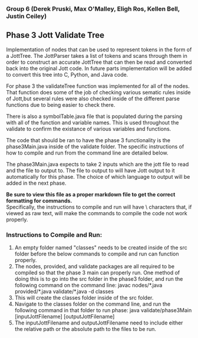### Group 6 (Derek Pruski, Max O'Malley, Eligh Ros, Kellen Bell, Justin Ceiley)

## Phase 3 Jott Validate Tree

Implementation of nodes that can be used to represent tokens in the form of a JottTree. 
The JottParser takes a list of tokens and scans through them in order to construct 
an accurate JottTree that can then be read and converted back into the original Jott code. 
In future parts implementation will be added to convert this tree 
into C, Python, and Java code.

For phase 3 the validateTree function was implemented for all of the nodes.  That function does 
some of the job of checking various sematic rules inside of Jott,but several rules were also 
checked inside of the different parse functions due to being easier to check there.  

There is also a symbolTable.java file that is populated during the parsing with all of the 
function and variable names.  This is used throughout the validate to confirm the existance 
of various variables and functions.  

The code that should be ran to have the phase 3 functionality is the phase3Main.java inside of 
the validate folder.  The specific instructions of how to compile and run from the command line 
are detailed below. 

The phase3Main.java expects to take 2 inputs which are the jott file to read and the file to output to.
The file to output to will have Jott output to it automatically for this phase. 
The choice of which language to output will be added in the next phase. 

**Be sure to view this file as a proper markdown file to get the correct formatting for commands.**  
Specifically, the instructions to compile and run will have \ characters that, if viewed as raw text, will make the commands to compile the code not work properly.

### Instructions to Compile and Run: 
1. An empty folder named "classes" needs to be created inside of the src folder before the below commands to compile and run can function properly.
1. The nodes, provided, and validate packages are all required to be compiled so that the phase 3 main can properly run.  One method of doing this is to go into the src folder in the phase3 folder, and run the following command on the command line: 
javac nodes/\*.java provided/\*.java validate/\*.java -d classes
2. This will create the classes folder inside of the src folder. 
3. Navigate to the classes folder on the command line, and run the following command in that folder to run phase: java validate/phase3Main [inputJottFilename] [outputJottFilename]
4. The inputJottFilename and outputJottFilename need to include either the relative path or the absolute path to the files to be run.  
